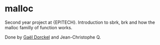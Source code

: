 # malloc
Second year project at {EPITECH}. Introduction to sbrk, brk and how the malloc familly of function works.

Done by [Gaël Dorckel](https://github.com/UselessNinja) and Jean-Christophe Q.
